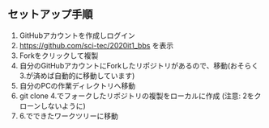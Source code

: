 ## セットアップ手順

1. GitHubアカウントを作成しログイン
2. https://github.com/sci-tec/2020it1_bbs を表示
3. Forkをクリックして複製
4. 自分のGitHubアカウントにForkしたリポジトリがあるので、移動(おそらく3.が済めば自動的に移動しています)
5. 自分のPCの作業ディレクトリへ移動
6. git clone 4.でフォークしたリポジトリの複製をローカルに作成 (注意: 2をクローンしないように)
7. 6.でできたワークツリーに移動
